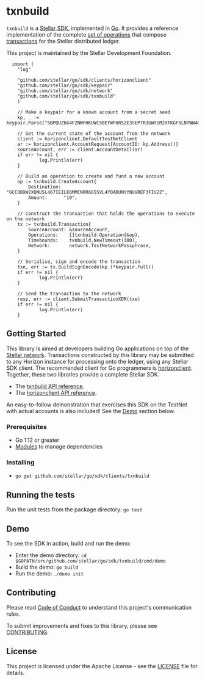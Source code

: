 # txnbuild

`txnbuild` is a [Stellar SDK](https://www.stellar.org/developers/reference/), implemented in [Go](https://golang.org/). It provides a reference implementation of the complete [set of operations](https://www.stellar.org/developers/guides/concepts/list-of-operations.html) that compose [transactions](https://www.stellar.org/developers/guides/concepts/transactions.html) for the Stellar distributed ledger.

This project is maintained by the Stellar Development Foundation.

```golang
  import (
	"log"

	"github.com/stellar/go/sdk/clients/horizonclient"
	"github.com/stellar/go/sdk/keypair"
	"github.com/stellar/go/sdk/network"
	"github.com/stellar/go/sdk/txnbuild"
	)

	// Make a keypair for a known account from a secret seed
	kp, _ := keypair.Parse("SBPQUZ6G4FZNWFHKUWC5BEYWF6R52E3SEP7R3GWYSM2XTKGF5LNTWW4R")

	// Get the current state of the account from the network
	client := horizonclient.DefaultTestNetClient
	ar := horizonclient.AccountRequest{AccountID: kp.Address()}
	sourceAccount, err := client.AccountDetail(ar)
  	if err != nil {
    		log.Println(err)
  	}

	// Build an operation to create and fund a new account
	op := txnbuild.CreateAccount{
		Destination: "GCCOBXW2XQNUSL467IEILE6MMCNRR66SSVL4YQADUNYYNUVREF3FIV2Z",
		Amount:      "10",
	}

	// Construct the transaction that holds the operations to execute on the network
	tx := txnbuild.Transaction{
		SourceAccount: &sourceAccount,
		Operations:    []txnbuild.Operation{&op},
		Timebounds:    txnbuild.NewTimeout(300),
		Network:       network.TestNetworkPassphrase,
	}

	// Serialise, sign and encode the transaction
	txe, err := tx.BuildSignEncode(kp.(*keypair.Full))
  	if err != nil {
    		log.Println(err)
  	}

	// Send the transaction to the network
	resp, err := client.SubmitTransactionXDR(txe)
  	if err != nil {
    		log.Println(err)
  	}
```

## Getting Started
This library is aimed at developers building Go applications on top of the [Stellar network](https://www.stellar.org/). Transactions constructed by this library may be submitted to any Horizon instance for processing onto the ledger, using any Stellar SDK client. The recommended client for Go programmers is [horizonclient](https://github.com/stellar/go/tree/master/clients/horizonclient). Together, these two libraries provide a complete Stellar SDK.

* The [txnbuild API reference](https://godoc.org/github.com/stellar/go/sdk/txnbuild).
* The [horizonclient API reference](https://godoc.org/github.com/stellar/go/sdk/clients/horizonclient).

An easy-to-follow demonstration that exercises this SDK on the TestNet with actual accounts is also included! See the [Demo](#demo) section below.

### Prerequisites
* Go 1.12 or greater
* [Modules](https://github.com/golang/go/wiki/Modules) to manage dependencies

### Installing
* `go get github.com/stellar/go/sdk/clients/txnbuild`

## Running the tests
Run the unit tests from the package directory: `go test`

## Demo
To see the SDK in action, build and run the demo:
* Enter the demo directory: `cd $GOPATH/src/github.com/stellar/go/sdk/txnbuild/cmd/demo`
* Build the demo: `go build`
* Run the demo: `./demo init`


## Contributing
Please read [Code of Conduct](https://github.com/stellar/.github/blob/master/CODE_OF_CONDUCT.md) to understand this project's communication rules.

To submit improvements and fixes to this library, please see [CONTRIBUTING](../CONTRIBUTING.md).

## License
This project is licensed under the Apache License - see the [LICENSE](../../LICENSE-APACHE.txt) file for details.
